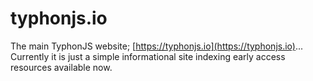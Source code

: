 # typhonjs.io

The main TyphonJS website; [https://typhonjs.io](https://typhonjs.io)... Currently it is just a simple informational site indexing early access resources available now.